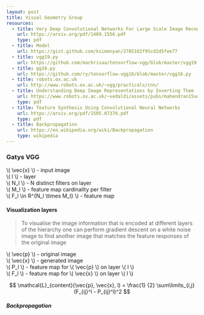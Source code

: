 ```yaml
---
layout: post
title: Visual Geometry Group
resources:
  - title: Very Deep Convolutional Networks For Large Scale Image Recognition
    url: https://arxiv.org/pdf/1409.1556.pdf
    type: pdf
  - title: Model
    url: https://gist.github.com/ksimonyan/3785162f95cd2d5fee77
  - title: vgg19.py
    url: https://github.com/machrisaa/tensorflow-vgg/blob/master/vgg19.py
  - title: gg16.py
    url: https://github.com/ry/tensorflow-vgg16/blob/master/vgg16.py
  - title: robots.ox.ac.uk
    url: http://www.robots.ox.ac.uk/~vgg/practicals/cnn/
  - title: Understanding Deep Image Representations by Inverting Them
    url: https://www.robots.ox.ac.uk/~vedaldi/assets/pubs/mahendran15understanding.pdf
    type: pdf
  - title: Texture Synthesis Using Convolutional Neural Networks
    url: https://arxiv.org/pdf/1505.07376.pdf
    type: pdf
  - title: Backpropagation
    url: https://en.wikipedia.org/wiki/Backpropagation
    type: wikipedia
---
```


### Gatys VGG

\\( \vec{x} \\) - input image    
\\( l \\) - layer   
\\( N_l \\) - N distinct filters on layer    
\\( M_l \\) - feature map cardinality per filter    
\\( F_l \in R^{N_l \times M_l} \\) - feature map

#### Visualization layers

> To visualise the image information that is encoded at different layers of the hierarchy one can perform gradient descent on a white noise image to find another image that matches the feature responses of the original image 

\\( \vec{p} \\) - original image   
\\( \vec{x} \\) - generated image  
\\( P_l \\) - feature map for \\( \vec{p} \\) on layer \\( l \\)  
\\( F_l \\) - feature map for \\( \vec{x} \\) on layer \\( l \\)  

$$ \mathcal{L}_{content}(\vec{p}, \vec{x}, l) = \frac{1} {2} \sum\limits_{i,j}(F_{ij}^l - P_{ij}^l)^2 $$

##### Backpropagation
